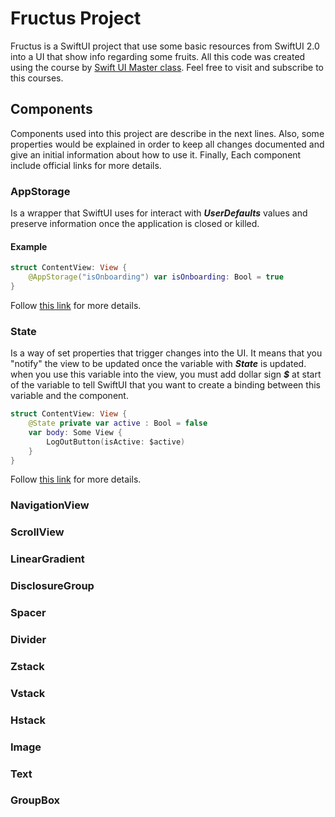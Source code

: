 # Fructus Project

Fructus is a SwiftUI project that use some basic resources from SwiftUI 2.0 into a UI that show info regarding some fruits. All this code was created using the course by [Swift UI Master class](https://swiftuimasterclass.com/). Feel free to visit and subscribe to this courses.

## Components

Components used into this project are describe in the next lines. Also, some properties would be explained in order to keep all changes documented and give an initial information about how to use it. Finally, Each component include official links for more details.

### AppStorage

Is a wrapper that SwiftUI uses for interact with ***UserDefaults*** values and preserve information once the application is closed or killed.

#### Example

```swift
struct ContentView: View {
    @AppStorage("isOnboarding") var isOnboarding: Bool = true
}
```

Follow [this link](https://developer.apple.com/documentation/swiftui/appstorage) for more details.

### State

Is a way of set properties that trigger changes into the UI. It means that you "notify" the view to be updated once the variable with ***State*** is updated. when you use this variable into the view, you must add dollar sign ***$*** at start of the variable to tell SwiftUI that you want to create a binding between this variable and the component. 

```swift
struct ContentView: View {
    @State private var active : Bool = false
    var body: Some View {
        LogOutButton(isActive: $active)
    }
}
```
Follow [this link](https://developer.apple.com/documentation/swiftui/state) for more details.

### NavigationView
### ScrollView
### LinearGradient
### DisclosureGroup
### Spacer
### Divider
### Zstack
### Vstack
### Hstack
### Image
### Text
### GroupBox
